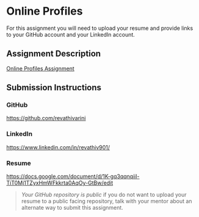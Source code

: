 # Online Profiles
For this assignment you will need to upload your resume and provide links to your GitHub account and your LinkedIn account.

## Assignment Description
[Online Profiles Assignment](https://education.launchcode.org/liftoff/modules/assignments/online-profiles)

## Submission Instructions
 
### GitHub
https://github.com/revathivarini
 
### LinkedIn
https://www.linkedin.com/in/revathiv901/

### Resume
https://docs.google.com/document/d/1K-gq3qqnqiil-TiT0Mj1TZyxHmWFkkrta0AqOy-GtBw/edit
> *Your GitHub repository is public* if you do not want to upload your resume to a public facing repository, talk with your mentor about an alternate way to submit this assignment.
